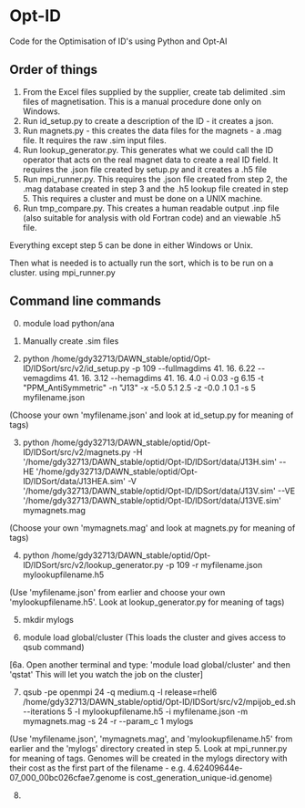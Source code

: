 # Opt-ID
Code for the Optimisation of ID's using Python and Opt-AI

## Order of things
  1. From the Excel files supplied by the supplier, create tab delimited .sim files of magnetisation. This is a manual procedure done only on Windows.
  2. Run id_setup.py to create a description of the ID - it creates a json.
  3. Run magnets.py - this creates the data files for the magnets - a .mag file. It requires the raw .sim input files.
  4. Run lookup_generator.py. This generates what we could call the ID operator that acts on the real magnet data to create a real ID field. It requires the .json file created by setup.py and it creates a .h5 file
  5. Run mpi_runner.py. This requires the .json file created from step 2, the .mag database created in step 3 and the .h5 lookup file created in step 5. This requires a cluster and must be done on a UNIX machine.
  6. Run tmp_compare.py. This creates a human readable output .inp file (also suitable for analysis with old Fortran code) and an viewable .h5 file.

Everything except step 5 can be done in either Windows or Unix.

Then what is needed is to actually run the sort, which is to be run on a cluster. using mpi_runner.py 

## Command line commands
  0. module load python/ana

  1. Manually create .sim files
  2. python /home/gdy32713/DAWN_stable/optid/Opt-ID/IDSort/src/v2/id_setup.py -p 109 --fullmagdims 41. 16. 6.22 --vemagdims 41. 16. 3.12 --hemagdims 41. 16. 4.0 -i 0.03 -g 6.15 -t "PPM_AntiSymmetric" -n "J13" -x -5.0  5.1  2.5 -z -0.0 .1 0.1 -s 5 myfilename.json

  (Choose your own 'myfilename.json' and look at id_setup.py for meaning of tags)
  
  3. python /home/gdy32713/DAWN_stable/optid/Opt-ID/IDSort/src/v2/magnets.py -H '/home/gdy32713/DAWN_stable/optid/Opt-ID/IDSort/data/J13H.sim' --HE '/home/gdy32713/DAWN_stable/optid/Opt-ID/IDSort/data/J13HEA.sim' -V '/home/gdy32713/DAWN_stable/optid/Opt-ID/IDSort/data/J13V.sim' --VE '/home/gdy32713/DAWN_stable/optid/Opt-ID/IDSort/data/J13VE.sim' mymagnets.mag

  (Choose your own 'mymagnets.mag' and look at magnets.py for meaning of tags)
  
  4. python /home/gdy32713/DAWN_stable/optid/Opt-ID/IDSort/src/v2/lookup_generator.py -p 109 -r myfilename.json mylookupfilename.h5

  (Use 'myfilename.json' from earlier and choose your own 'mylookupfilename.h5'. Look at lookup_generator.py for meaning of tags)
  
  5. mkdir mylogs
  
  6. module load global/cluster
  (This loads the cluster and gives access to qsub command)
  
  [6a. Open another terminal and type: 'module load global/cluster' and then 'qstat' This will let you watch the job on the cluster]
  
  7. qsub -pe openmpi 24 -q medium.q -l release=rhel6 /home/gdy32713/DAWN_stable/optid/Opt-ID/IDSort/src/v2/mpijob_ed.sh --iterations 5 -l mylookupfilename.h5 -i myfilename.json -m mymagnets.mag -s 24 -r --param_c 1 mylogs

  (Use 'myfilename.json', 'mymagnets.mag', and 'mylookupfilename.h5' from earlier and the 'mylogs' directory created in step 5.  Look at mpi_runner.py for meaning of tags. Genomes will be created in the mylogs directory with their cost as the first part of the filename - e.g. 4.62409644e-07_000_00bc026cfae7.genome is cost_generation_unique-id.genome)
  
  8. 
  
